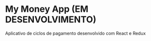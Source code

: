 # My Money App (EM DESENVOLVIMENTO)
 Aplicativo de ciclos de pagamento desenvolvido com React e Redux
